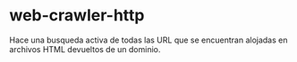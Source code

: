 # web-crawler-http
Hace una busqueda activa de todas las URL que se encuentran alojadas en archivos HTML devueltos de un dominio.
